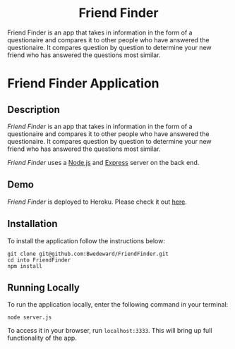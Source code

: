 <div align ="center"><h1>Friend Finder</h1></div>

Friend Finder is an app that takes in information in the form of a questionaire and compares it to other people who have answered the questionaire. It compares question by question to determine your new friend who has answered the questions most similar.

# Friend Finder Application

## Description

*Friend Finder* is an app that takes in information in the form of a questionaire and compares it to other people who have answered the questionaire. It compares question by question to determine your new friend who has answered the questions most similar.

*Friend Finder* uses a [Node.js](https://nodejs.org/en/) and [Express](https://expressjs.com/) server on the back end.

## Demo
	
*Friend Finder* is deployed to Heroku. Please check it out [here](https://fierce-fortress-60021.herokuapp.com/).

## Installation

To install the application follow the instructions below:

	git clone git@github.com:Bwedeward/FriendFinder.git
	cd into FriendFinder
	npm install
	
## Running Locally

To run the application locally, enter the following command in your terminal:

	node server.js
	
To access it in your browser, run `localhost:3333`. This will bring up full functionality of the app.